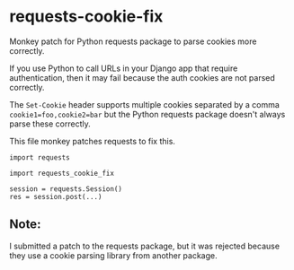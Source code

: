 # requests-cookie-fix
Monkey patch for Python requests package to parse cookies more correctly.

If you use Python to call URLs in your Django app that require authentication, then it may fail because the auth cookies are not parsed correctly.

The `Set-Cookie` header supports multiple cookies separated by a comma `cookie1=foo,cookie2=bar` but the Python requests package doesn't always parse these correctly.

This file monkey patches requests to fix this.

```
import requests

import requests_cookie_fix

session = requests.Session()
res = session.post(...)
```

## Note:

I submitted a patch to the requests package, but it was rejected because they use a cookie parsing library from another package.
